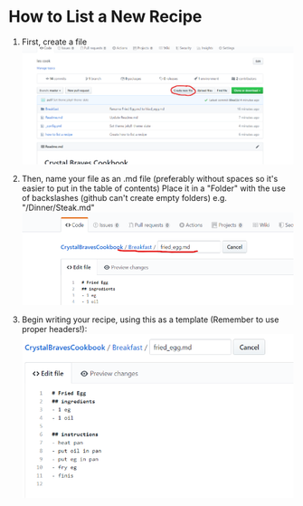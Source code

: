 # How to List a New Recipe

1. First, create a file ![Create a File](/howtolistanewrecipe/1.png)

2. Then, name your file as an .md file (preferably without spaces so it's easier to put in the table of contents) Place it in a "Folder" with the use of backslashes (github can't create empty folders) e.g. "/Dinner/Steak.md" ![Name a File](/howtolistanewrecipe/2.png) 

3. Begin writing your recipe, using this as a template (Remember to use proper headers!): ![Recipe Template](/howtolistanewrecipe/3.png) 

